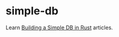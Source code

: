 # simple-db

Learn [Building a Simple DB in Rust](https://johns.codes/blog/build-a-db/part01) articles.
